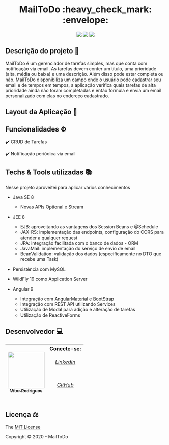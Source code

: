 <h1 align="center">MailToDo :heavy_check_mark: :envelope: </h1> 

<p align="center">
  <img src="https://img.shields.io/static/v1?label=JEE&message=8&color=informational&style=for-the-badge&logo=Java"/>
  <img src="https://img.shields.io/static/v1?label=Angular&message=9&color=red&style=for-the-badge&logo=Angular"/>
  <img src="http://img.shields.io/static/v1?label=License&message=MIT&color=green&style=for-the-badge"/>
</p>

## Descrição do projeto :page_with_curl:
MailToDo é um gerenciador de tarefas simples, mas que conta com notificação via email. As tarefas devem conter um título, uma prioridade (alta, média ou baixa) e uma descrição. Além disso pode estar completa ou não. MailToDo disponibiliza um campo onde o usuário pode cadastrar seu email e de tempos em tempos, a aplicação verifica quais tarefas de alta prioridade ainda não foram completadas e então formula e envia um email personalizado com elas no endereço cadastrado.

## Layout da Aplicação :art:

## Funcionalidades :gear:

:heavy_check_mark: CRUD de Tarefas

:heavy_check_mark: Notificação periódica via email

## Techs & Tools utilizadas :books:
Nesse projeto aproveitei para aplicar vários conhecimentos

- Java SE 8
  - Novas APIs Optional e Stream

- JEE 8
  - EJB: aproveitando as vantagens dos Session Beans e @Schedule
  - JAX-RS: implementação das endpoints, configuração do CORS para atender a qualquer request
  - JPA: integração facilitada com o banco de dados - ORM
  - JavaMail: implementação do serviço de envio de email
  - BeanValidation: validação dos dados (especificamente no DTO que recebe uma Task) 

- Persistência com MySQL

- WildFly 19 como Application Server

- Angular 9
  - Integração com [AngularMaterial](https://material.angular.io/) e [BootStrap](http://getbootstrap.com/)
  - Integração com REST API utilizando Services
  - Utilização de Modal para adição e alteração de tarefas
  - Utilização de ReactiveForms

## Desenvolvedor :computer:

| [<img src="https://avatars.githubusercontent.com/vrfvitor" width=115><br><sub>Vitor Rodrigues</sub>](https://www.linkedin.com/in/vrfvitor) | <div length>Conecte-se: <p> <h6>[LinkedIn](https://www.linkedin.com/in/vrfvitor/)</p> <br> <p>[GitHub](https://github.com/vrfvitor)</p> |
| :---: | :-------------: |

## Licença :balance_scale:

The [MIT License](https://opensource.org/licenses/MIT)

Copyright :copyright: 2020 - MailToDo
